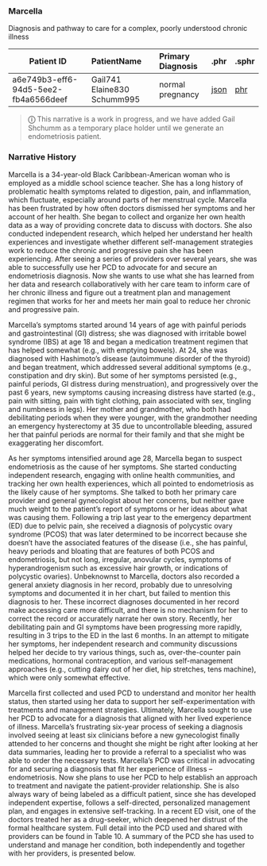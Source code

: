 ### Marcella
Diagnosis and pathway to care for a complex, poorly understood chronic illness


| Patient ID | PatientName   | Primary Diagnosis  | .phr | .sphr |
| ------------- | :-------- | :-------- | :-------- | :-------- | 
| a6e749b3-eff6-94d5-5ee2-fb4a6566deef |Gail741 Elaine830 Schumm995	| normal pregnancy|	[json](file:///Users/awatson/Code/implementation-guides/standard-patient-health-record-ig/output/Gail741_Elaine830_Schumm995_a6e749b3-eff6-94d5-5ee2-fb4a6566deef.json) |	[phr](file:///Users/awatson/Code/implementation-guides/standard-patient-health-record-ig/output/Gail741_Elaine830_Schumm995_a6e749b3-eff6-94d5-5ee2-fb4a6566deef.json) |

> **&#9432;**  This narrative is a work in progress, and we have added Gail Shchumm as a temporary place holder until we generate an endometriosis patient.  


### Narrative History

Marcella is a 34-year-old Black Caribbean-American woman who is employed as a middle school science teacher. She has a long history of problematic health symptoms related to digestion, pain, and inflammation, which fluctuate, especially around parts of her menstrual cycle. Marcella has been frustrated by how often doctors dismissed her symptoms and her account of her health. She began to collect and organize her own health data as a way of providing concrete data to discuss with doctors. She also conducted independent research, which helped her understand her health experiences and investigate whether different self-management strategies work to reduce the chronic and progressive pain she has been experiencing. After seeing a series of providers over several years, she was able to successfully use her PCD to advocate for and secure an endometriosis diagnosis. Now she wants to use what she has learned from her data and research collaboratively with her care team to inform care of her chronic illness and figure out a treatment plan and management regimen that works for her and meets her main goal to reduce her chronic and progressive pain. 

Marcella’s symptoms started around 14 years of age with painful periods and gastrointestinal (GI) distress; she was diagnosed with irritable bowel syndrome (IBS) at age 18 and began a medication treatment regimen that has helped somewhat (e.g., with emptying bowels). At 24, she was diagnosed with Hashimoto’s disease (autoimmune disorder of the thyroid) and began treatment, which addressed several additional symptoms (e.g., constipation and dry skin). But some of her symptoms persisted (e.g., painful periods, GI distress during menstruation), and progressively over the past 6 years, new symptoms causing increasing distress have started (e.g., pain with sitting, pain with tight clothing, pain associated with sex, tingling and numbness in legs). Her mother and grandmother, who both had debilitating periods when they were younger, with the grandmother needing an emergency hysterectomy at 35 due to uncontrollable bleeding, assured her that painful periods are normal for their family and that she might be exaggerating her discomfort. 

As her symptoms intensified around age 28, Marcella began to suspect endometriosis as the cause of her symptoms. She started conducting independent research, engaging with online health communities, and tracking her own health experiences, which all pointed to endometriosis as the likely cause of her symptoms. She talked to both her primary care provider and general gynecologist about her concerns, but neither gave much weight to the patient’s report of symptoms or her ideas about what was causing them. Following a trip last year to the emergency department (ED) due to pelvic pain, she received a diagnosis of polycystic ovary syndrome (PCOS) that was later determined to be incorrect because she doesn’t have the associated features of the disease (i.e., she has painful, heavy periods and bloating that are features of both PCOS and endometriosis, but not long, irregular, anovular cycles, symptoms of hyperandrogenism such as excessive hair growth, or indications of polycystic ovaries). Unbeknownst to Marcella, doctors also recorded a general anxiety diagnosis in her record, probably due to unresolving symptoms and documented it in her chart, but failed to mention this diagnosis to her. These incorrect diagnoses documented in her record make accessing care more difficult, and there is no mechanism for her to correct the record or accurately narrate her own story. Recently, her debilitating pain and GI symptoms have been progressing more rapidly, resulting in 3 trips to the ED in the last 6 months. In an attempt to mitigate her symptoms, her independent research and community discussions helped her decide to try various things, such as, over-the-counter pain medications, hormonal contraception, and various self-management approaches (e.g., cutting dairy out of her diet, hip stretches, tens machine), which were only somewhat effective. 

Marcella first collected and used PCD to understand and monitor her health status, then started using her data to support her self-experimentation with treatments and management strategies. Ultimately, Marcella sought to use her PCD to advocate for a diagnosis that aligned with her lived experience of illness. Marcella’s frustrating six-year process of seeking a diagnosis involved seeing at least six clinicians before a new gynecologist finally attended to her concerns and thought she might be right after looking at her data summaries, leading her to provide a referral to a specialist who was able to order the necessary tests. Marcella’s PCD was critical in advocating for and securing a diagnosis that fit her experience of illness – endometriosis. Now she plans to use her PCD to help establish an approach to treatment and navigate the patient-provider relationship. She is also always wary of being labeled as a difficult patient, since she has developed independent expertise, follows a self-directed, personalized management plan, and engages in extensive self-tracking. In a recent ED visit, one of the doctors treated her as a drug-seeker, which deepened her distrust of the formal healthcare system. Full detail into the PCD used and shared with providers can be found in Table 10. A summary of the PCD she has used to understand and manage her condition, both independently and together with her providers, is presented below.
